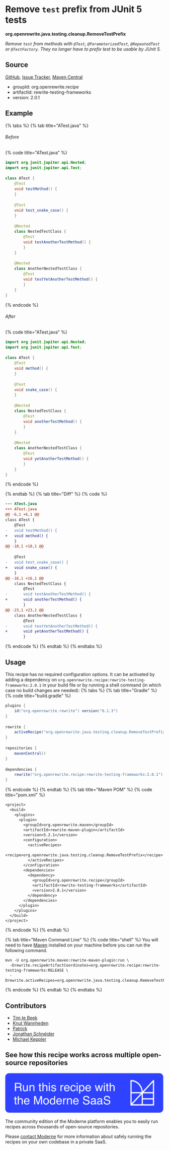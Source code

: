 # Remove `test` prefix from JUnit 5 tests

**org.openrewrite.java.testing.cleanup.RemoveTestPrefix**

_Remove `test` from methods with `@Test`, `@ParameterizedTest`, `@RepeatedTest` or `@TestFactory`. They no longer have to prefix test to be usable by JUnit 5._

## Source

[GitHub](https://github.com/openrewrite/rewrite-testing-frameworks/blob/main/src/main/java/org/openrewrite/java/testing/cleanup/RemoveTestPrefix.java), [Issue Tracker](https://github.com/openrewrite/rewrite-testing-frameworks/issues), [Maven Central](https://central.sonatype.com/artifact/org.openrewrite.recipe/rewrite-testing-frameworks/2.0.1/jar)

* groupId: org.openrewrite.recipe
* artifactId: rewrite-testing-frameworks
* version: 2.0.1

## Example


{% tabs %}
{% tab title="ATest.java" %}

###### Before
{% code title="ATest.java" %}
```java
import org.junit.jupiter.api.Nested;
import org.junit.jupiter.api.Test;

class ATest {
    @Test
    void testMethod() {
    }

    @Test
    void test_snake_case() {
    }

    @Nested
    class NestedTestClass {
        @Test
        void testAnotherTestMethod() {
        }
    }

    @Nested
    class AnotherNestedTestClass {
        @Test
        void testYetAnotherTestMethod() {
        }
    }
}
```
{% endcode %}

###### After
{% code title="ATest.java" %}
```java
import org.junit.jupiter.api.Nested;
import org.junit.jupiter.api.Test;

class ATest {
    @Test
    void method() {
    }

    @Test
    void snake_case() {
    }

    @Nested
    class NestedTestClass {
        @Test
        void anotherTestMethod() {
        }
    }

    @Nested
    class AnotherNestedTestClass {
        @Test
        void yetAnotherTestMethod() {
        }
    }
}
```
{% endcode %}

{% endtab %}
{% tab title="Diff" %}
{% code %}
```diff
--- ATest.java
+++ ATest.java
@@ -6,1 +6,1 @@
class ATest {
    @Test
-   void testMethod() {
+   void method() {
    }
@@ -10,1 +10,1 @@

    @Test
-   void test_snake_case() {
+   void snake_case() {
    }
@@ -16,1 +16,1 @@
    class NestedTestClass {
        @Test
-       void testAnotherTestMethod() {
+       void anotherTestMethod() {
        }
@@ -23,1 +23,1 @@
    class AnotherNestedTestClass {
        @Test
-       void testYetAnotherTestMethod() {
+       void yetAnotherTestMethod() {
        }
```
{% endcode %}
{% endtab %}
{% endtabs %}


## Usage

This recipe has no required configuration options. It can be activated by adding a dependency on `org.openrewrite.recipe:rewrite-testing-frameworks:2.0.1` in your build file or by running a shell command (in which case no build changes are needed): 
{% tabs %}
{% tab title="Gradle" %}
{% code title="build.gradle" %}
```groovy
plugins {
    id("org.openrewrite.rewrite") version("6.1.3")
}

rewrite {
    activeRecipe("org.openrewrite.java.testing.cleanup.RemoveTestPrefix")
}

repositories {
    mavenCentral()
}

dependencies {
    rewrite("org.openrewrite.recipe:rewrite-testing-frameworks:2.0.1")
}
```
{% endcode %}
{% endtab %}
{% tab title="Maven POM" %}
{% code title="pom.xml" %}
```markup
<project>
  <build>
    <plugins>
      <plugin>
        <groupId>org.openrewrite.maven</groupId>
        <artifactId>rewrite-maven-plugin</artifactId>
        <version>5.2.1</version>
        <configuration>
          <activeRecipes>
            <recipe>org.openrewrite.java.testing.cleanup.RemoveTestPrefix</recipe>
          </activeRecipes>
        </configuration>
        <dependencies>
          <dependency>
            <groupId>org.openrewrite.recipe</groupId>
            <artifactId>rewrite-testing-frameworks</artifactId>
            <version>2.0.1</version>
          </dependency>
        </dependencies>
      </plugin>
    </plugins>
  </build>
</project>
```
{% endcode %}
{% endtab %}

{% tab title="Maven Command Line" %}
{% code title="shell" %}
You will need to have [Maven](https://maven.apache.org/download.cgi) installed on your machine before you can run the following command.

```shell
mvn -U org.openrewrite.maven:rewrite-maven-plugin:run \
  -Drewrite.recipeArtifactCoordinates=org.openrewrite.recipe:rewrite-testing-frameworks:RELEASE \
  -Drewrite.activeRecipes=org.openrewrite.java.testing.cleanup.RemoveTestPrefix
```
{% endcode %}
{% endtab %}
{% endtabs %}

## Contributors
* [Tim te Beek](tim.te.beek@jdriven.com)
* [Knut Wannheden](knut@moderne.io)
* [Patrick](patway99@gmail.com)
* [Jonathan Schnéider](jkschneider@gmail.com)
* [Michael Keppler](bananeweizen@gmx.de)


## See how this recipe works across multiple open-source repositories

[![Moderne Link Image](/.gitbook/assets/ModerneRecipeButton.png)](https://public.moderne.io/recipes/org.openrewrite.java.testing.cleanup.RemoveTestPrefix)

The community edition of the Moderne platform enables you to easily run recipes across thousands of open-source repositories.

Please [contact Moderne](https://moderne.io/product) for more information about safely running the recipes on your own codebase in a private SaaS.
